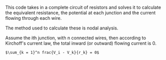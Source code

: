 This code takes in a complete circuit of resistors and solves it to calculate the equivalent resistance, the potential at each junction and the current flowing through each wire.

The method used to calculate these is nodal analysis. 

Assume the ith junction, with n connected wires, then according to Kirchoff's current law, the total inward (or outward) flowing current is 0.

	$\sum_{k = 1}^n frac{V_i - V_k}{r_k} = 0$
